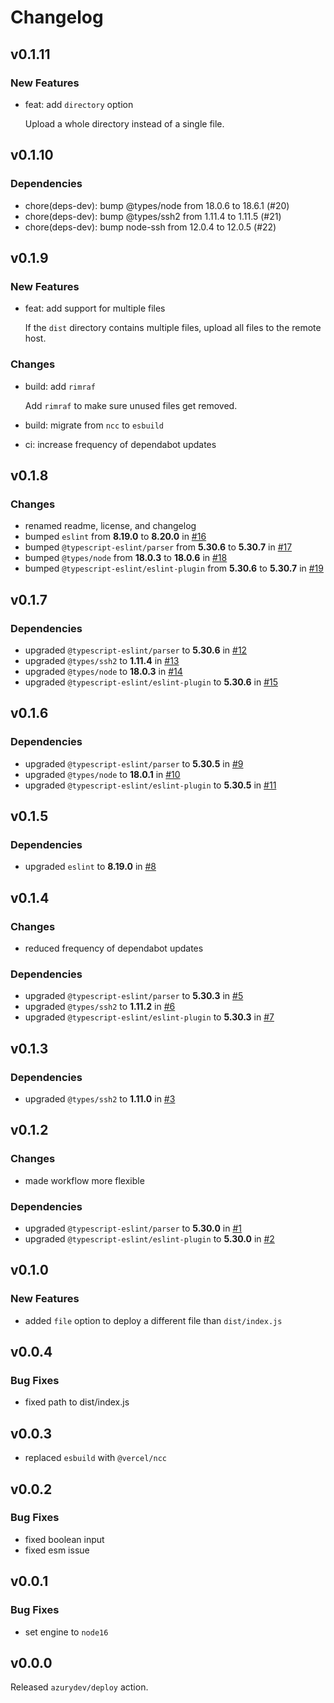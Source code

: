 # Changelog

## v0.1.11

### New Features

* feat: add `directory` option

  Upload a whole directory instead of a single file.

## v0.1.10

### Dependencies

* chore(deps-dev): bump @types/node from 18.0.6 to 18.6.1 (#20)
* chore(deps-dev): bump @types/ssh2 from 1.11.4 to 1.11.5 (#21)
* chore(deps-dev): bump node-ssh from 12.0.4 to 12.0.5 (#22)

## v0.1.9

### New Features

* feat: add support for multiple files

  If the `dist` directory contains multiple files, upload all files to the remote host.

### Changes

* build: add `rimraf`

  Add `rimraf` to make sure unused files get removed.

* build: migrate from `ncc` to `esbuild`

* ci: increase frequency of dependabot updates

## v0.1.8

### Changes

* renamed readme, license, and changelog 
* bumped `eslint` from **8.19.0** to **8.20.0** in [#16](https://github.com/azurydev/deploy-action/pull/16)
* bumped `@typescript-eslint/parser` from **5.30.6** to **5.30.7** in [#17](https://github.com/azurydev/deploy-action/pull/17)
* bumped `@types/node` from **18.0.3** to **18.0.6** in [#18](https://github.com/azurydev/deploy-action/pull/18)
* bumped `@typescript-eslint/eslint-plugin` from **5.30.6** to **5.30.7** in [#19](https://github.com/azurydev/deploy-action/pull/19)

## v0.1.7

### Dependencies

- upgraded `@typescript-eslint/parser` to **5.30.6** in [#12](https://github.com/azurydev/deploy-action/pull/12)
- upgraded `@types/ssh2` to **1.11.4** in [#13](https://github.com/azurydev/deploy-action/pull/13)
- upgraded `@types/node` to **18.0.3** in [#14](https://github.com/azurydev/deploy-action/pull/14)
- upgraded `@typescript-eslint/eslint-plugin` to **5.30.6** in [#15](https://github.com/azurydev/deploy-action/pull/15)

## v0.1.6

### Dependencies

- upgraded `@typescript-eslint/parser` to **5.30.5** in [#9](https://github.com/azurydev/deploy-action/pull/9)
- upgraded `@types/node` to **18.0.1** in [#10](https://github.com/azurydev/deploy-action/pull/10)
- upgraded `@typescript-eslint/eslint-plugin` to **5.30.5** in [#11](https://github.com/azurydev/deploy-action/pull/11)

## v0.1.5

### Dependencies

- upgraded `eslint` to **8.19.0** in [#8](https://github.com/azurydev/deploy-action/pull/8)

## v0.1.4

### Changes

- reduced frequency of dependabot updates

### Dependencies

- upgraded `@typescript-eslint/parser` to **5.30.3** in [#5](https://github.com/azurydev/deploy-action/pull/5)
- upgraded `@types/ssh2` to **1.11.2** in [#6](https://github.com/azurydev/deploy-action/pull/6)
- upgraded `@typescript-eslint/eslint-plugin` to **5.30.3** in [#7](https://github.com/azurydev/deploy-action/pull/7)

## v0.1.3

### Dependencies

- upgraded `@types/ssh2` to **1.11.0** in [#3](https://github.com/azurydev/deploy-action/pull/3)

## v0.1.2

### Changes

- made workflow more flexible

### Dependencies

- upgraded `@typescript-eslint/parser` to **5.30.0** in [#1](https://github.com/azurydev/deploy-action/pull/1)
- upgraded `@typescript-eslint/eslint-plugin` to **5.30.0** in [#2](https://github.com/azurydev/deploy-action/pull/2)

## v0.1.0

### New Features

- added `file` option to deploy a different file than `dist/index.js`

## v0.0.4

### Bug Fixes

- fixed path to dist/index.js

## v0.0.3

- replaced `esbuild` with `@vercel/ncc`

## v0.0.2

### Bug Fixes

- fixed boolean input
- fixed esm issue

## v0.0.1

### Bug Fixes

- set engine to `node16`

## v0.0.0

Released `azurydev/deploy` action.
